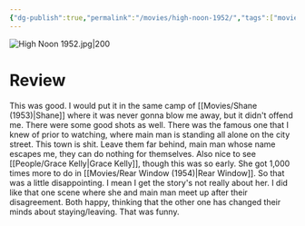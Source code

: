 ```yaml
---
{"dg-publish":true,"permalink":"/movies/high-noon-1952/","tags":["movies"],"created":"2024-06-18","updated":"2025-03-13"}
---
```



![High Noon 1952.jpg|200](/img/user/Attachments/High%20Noon%201952.jpg)

# Review

This was good. I would put it in the same camp of [[Movies/Shane (1953)\|Shane]] where it was never gonna blow me away, but it didn't offend me. There were some good shots as well. There was the famous one that I knew of prior to watching, where main man is standing all alone on the city street. This town is shit. Leave them far behind, main man whose name escapes me, they can do nothing for themselves. Also nice to see [[People/Grace Kelly\|Grace Kelly]], though this was so early. She got 1,000 times more to do in [[Movies/Rear Window (1954)\|Rear Window]]. So that was a little disappointing. I mean I get the story's not really about her. I did like that one scene where she and main man meet up after their disagreement. Both happy, thinking that the other one has changed their minds about staying/leaving. That was funny.
